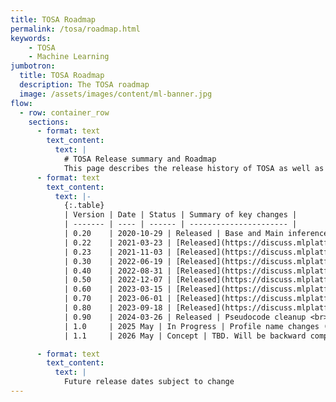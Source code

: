 ```yaml
---
title: TOSA Roadmap
permalink: /tosa/roadmap.html
keywords:
    - TOSA
    - Machine Learning
jumbotron:
  title: TOSA Roadmap
  description: The TOSA roadmap
  image: /assets/images/content/ml-banner.jpg
flow:
  - row: container_row
    sections:
      - format: text
        text_content:
          text: |
            # TOSA Release summary and Roadmap
            This page describes the release history of TOSA as well as the current roadmap.
      - format: text
        text_content:
          text: |-
            {:.table}
            | Version | Date | Status | Summary of key changes |
            | ------- | ---- | ------ | ---------------------- |
            | 0.20    | 2020-10-29 | Released | Base and Main inference specification initial draft |
            | 0.22    | 2021-03-23 | [Released](https://discuss.mlplatform.org/t/tosa-specification-0-22-0-released/63) | Base inference specification improvements |
            | 0.23    | 2021-11-03 | [Released](https://discuss.mlplatform.org/t/tosa-specification-v0-23-0-released/98) | Base inference reference model released |
            | 0.30    | 2022-06-19 | [Released](https://discuss.mlplatform.org/t/tosa-v0-30-0-released/134) | Base inference profile conformance tests released <br> Main inference floating point precisions added |
            | 0.40    | 2022-08-31 | [Released](https://discuss.mlplatform.org/t/announcing-tosa-v0-40-0/146) | Move to machine readable xml specification for parameters <br> The arguments and data type sections are auto-generated |
            | 0.50    | 2022-12-07 | [Released](https://discuss.mlplatform.org/t/announcing-tosa-v0-50-0/161) | Addition of level specification (parameter ranges) |
            | 0.60    | 2023-03-15 | [Released](https://discuss.mlplatform.org/t/announcing-tosa-v0-60-0/178) | Main inference draft conformance specification |
            | 0.70    | 2023-06-01 | [Released](https://discuss.mlplatform.org/t/announcing-tosa-v0-70-0/201) | Improved use of XML specification version, refine floating-point precision requirements |
            | 0.80    | 2023-09-18 | [Released](https://discuss.mlplatform.org/t/announcing-tosa-v0-80-0/229) | ERF/ARGSORT operators, Stateful operators |
            | 0.90    | 2024-03-26 | Released | Pseudocode cleanup <br> Conformance improvements  |
            | 1.0     | 2025 May | In Progress | Profile name changes (Integer and Floating-Point). <br> Add extension mechanism and extensions for data types and functionaltiy. <br> Complete review and alignment of operators, pseudocode, and test suite. |
            | 1.1     | 2026 May | Concept | TBD. Will be backward compatible with version 1.0 |

      - format: text
        text_content:
          text: |
            Future release dates subject to change
---
```

